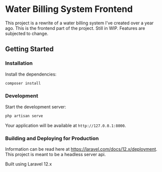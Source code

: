 # Water Billing System Frontend

This project is a rewrite of a water billing system I've created over a year ago. This is the frontend part of the project. Still in WIP. Features are subjected to change.

## Getting Started

### Installation

Install the dependencies:

```bash
composer install
```

### Development

Start the development server:

```bash
php artisan serve
```

Your application will be available at `http://127.0.0.1:8000`.

### Building and Deploying for Production

Information can be read here at https://laravel.com/docs/12.x/deployment. This project is meant to be a headless server api.

Built using Laravel 12.x
